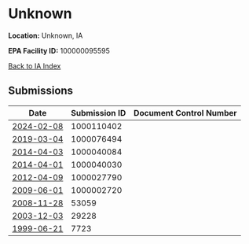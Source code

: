 # Unknown

**Location:** Unknown, IA

**EPA Facility ID:** 100000095595

[Back to IA Index](../../index.md)

## Submissions

| Date | Submission ID | Document Control Number |
|------|--------------|-------------------------|
| [2024-02-08](submissions/1000110402.md) | 1000110402 |  |
| [2019-03-04](submissions/1000076494.md) | 1000076494 |  |
| [2014-04-03](submissions/1000040084.md) | 1000040084 |  |
| [2014-04-01](submissions/1000040030.md) | 1000040030 |  |
| [2012-04-09](submissions/1000027790.md) | 1000027790 |  |
| [2009-06-01](submissions/1000002720.md) | 1000002720 |  |
| [2008-11-28](submissions/53059.md) | 53059 |  |
| [2003-12-03](submissions/29228.md) | 29228 |  |
| [1999-06-21](submissions/7723.md) | 7723 |  |
